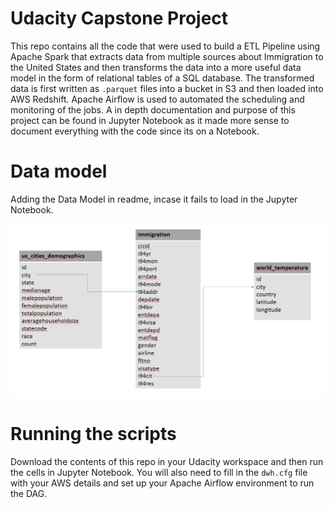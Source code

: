 # Udacity Capstone Project

This repo contains all the code that were used to build a ETL Pipeline using Apache Spark that extracts data from multiple sources about Immigration to the United States and then transforms the data into a more useful data model in the form of relational tables of a SQL database. The transformed data is first written as `.parquet` files into a bucket in S3 and then loaded into AWS Redshift. Apache Airflow is used to automated the scheduling and monitoring of the jobs. A in depth documentation and purpose of this project can be found in Jupyter Notebook as it made more sense to document everything with the code since its on a Notebook.

# Data model

Adding the Data Model in readme, incase it fails to load in the Jupyter Notebook.

![image](https://github.com/arahman5/udacity-capstone-project/blob/master/model_capstone.PNG)

# Running the scripts

Download the contents of this repo in your Udacity workspace and then run the cells in Jupyter Notebook. You will also need to fill in the `dwh.cfg` file with your AWS details and set up your Apache Airflow environment to run the DAG.


